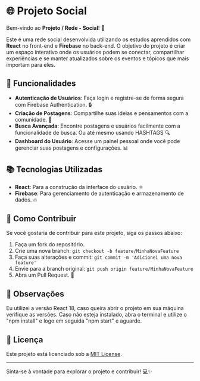 # 🌐 Projeto Social

Bem-vindo ao **Projeto / Rede - Social**! 🎉

Este é uma rede social desenvolvida utilizando os estudos aprendidos com **React** no front-end e **Firebase** no back-end. O objetivo do projeto é criar um espaço interativo onde os usuários podem se conectar, compartilhar experiências e se manter atualizados sobre os eventos e tópicos que mais importam para eles. 

## 🚀 Funcionalidades

- **Autenticação de Usuários**: Faça login e registre-se de forma segura com Firebase Authentication. 🔒
- **Criação de Postagens**: Compartilhe suas ideias e pensamentos com a comunidade. 📝
- **Busca Avançada**: Encontre postagens e usuários facilmente com a funcionalidade de busca. Ou até mesmo usando HASHTAGS 🔍
- **Dashboard do Usuário**: Acesse um painel pessoal onde você pode gerenciar suas postagens e configurações. 📊

## 📚 Tecnologias Utilizadas

- **React**: Para a construção da interface do usuário. ⚛️
- **Firebase**: Para gerenciamento de autenticação e armazenamento de dados. 🔥

## 🤝 Como Contribuir

Se você gostaria de contribuir para este projeto, siga os passos abaixo:

1. Faça um fork do repositório.
2. Crie uma nova branch: `git checkout -b feature/MinhaNovaFeature`
3. Faça suas alterações e commit: `git commit -m 'Adicionei uma nova feature'`
4. Envie para a branch original: `git push origin feature/MinhaNovaFeature`
5. Abra um Pull Request. 🔄

## 🔎 Observações

Eu utilizei a versão React 18, caso queira abrir o projeto em sua máquina verifique as versões. Caso não esteja instalado, abra o terminal e utilize o "npm install" e logo em seguida "npm start" e aguarde.

## 📄 Licença

Este projeto está licenciado sob a [MIT License](LICENSE).

---

Sinta-se à vontade para explorar o projeto e contribuir! 💻✨
